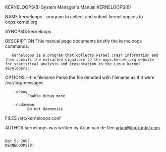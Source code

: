 KERNELOOPS(8)                                                                                                                                   System Manager's Manual                                                                                                                                   KERNELOOPS(8)

NAME
       kerneloops - program to collect and submit kernel oopses to oops.kernel.org

SYNOPSIS
       kerneloops

DESCRIPTION
       This manual page documents briefly the kerneloops commands.

       kerneloops is a program that collects kernel crash information and then submits the extracted signature to the oops.kernel.org website for statistical analysis and presentation to the Linux kernel developers.

OPTIONS
       --file filename
              Parse the file denoted with filename as if it were /var/log/messages

       --debug
              Enable debug mode

       --nodaemon
              Do not daemonize

FILES
       /etc/kerneloops.conf

AUTHOR
       kerneloops was written by Arjan van de Ven <arjan@linux.intel.com>.

                                                                                                                                                      Dec 5, 2007                                                                                                                                         KERNELOOPS(8)
